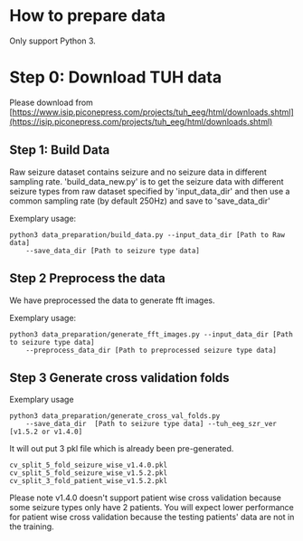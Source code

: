# How to prepare data

Only support Python 3.

# Step 0: Download TUH data
Please download from [https://www.isip.piconepress.com/projects/tuh_eeg/html/downloads.shtml](https://isip.piconepress.com/projects/tuh_eeg/html/downloads.shtml) 

## Step 1: Build Data
Raw seizure dataset contains seizure and no seizure data in different sampling rate. 
'build_data_new.py' is to get the seizure data with different seizure types from raw dataset specified by 'input_data_dir' and 
then use a common sampling rate (by default 250Hz) and save to 'save_data_dir'

Exemplary usage:                        
```
python3 data_preparation/build_data.py --input_data_dir [Path to Raw data]  
    --save_data_dir [Path to seizure type data] 
```

## Step 2 Preprocess the data
We have preprocessed the data to generate fft images.

Exemplary usage:                        
```
python3 data_preparation/generate_fft_images.py --input_data_dir [Path to seizure type data] 
    --preprocess_data_dir [Path to preprocessed seizure type data]
```

## Step 3 Generate cross validation folds

Exemplary usage                    
```
python3 data_preparation/generate_cross_val_folds.py 
    --save_data_dir  [Path to seizure type data] --tuh_eeg_szr_ver [v1.5.2 or v1.4.0]
```
It will out put 3 pkl file which is already been pre-generated.
```
cv_split_5_fold_seizure_wise_v1.4.0.pkl
cv_split_5_fold_seizure_wise_v1.5.2.pkl
cv_split_3_fold_patient_wise_v1.5.2.pkl
```
Please note v1.4.0 doesn't support patient wise cross validation because some seizure types only have 2 patients. 
You will expect lower performance for patient wise cross validation because the testing patients' data are not in the training.

